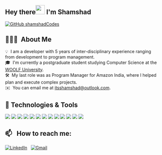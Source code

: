 ## Hey there<img src="https://raw.githubusercontent.com/MartinHeinz/MartinHeinz/master/wave.gif" width="30px"> I'm Shamshad

<!-- ![version: 02-04-2023](https://img.shields.io/badge/version-02-04-2023-informational) &nbsp; -->
<!-- ![profile count](https://komarev.com/ghpvc/?username=shamshadCodes&color=red)&nbsp; -->

[![GitHub shamshadCodes](https://img.shields.io/github/followers/shamshadCodes?label=follow&style=social)](https://github.com/shamshadCodes)&nbsp;

<!-- ![build: passing](https://img.shields.io/badge/build-passing-success) -->

## 👨🏻‍💻 &nbsp;About Me

💡 &nbsp;I am a developer with 5 years of inter-disciplinary experience ranging from development to program management.\
🎓 &nbsp;I'm currently a postgraduate student studying Computer Science at the [WOOLF University](https://woolf.university/colleges/9b17f5ce-1078-4fdf-aec0-02bf4ecfb0a6). \
🛠 &nbsp;My last role was as Program Manager for Amazon India, where I helped plan and execute complex projects. \
✉️ &nbsp;You can email me at itsshamshad@outlook.com.

<!-- ## 📚 Latest publications

- [Multi-Spectral Fusion using Generative Adversarial Networks for UAV Detection of Wild Fires](https://ieeexplore.ieee.org/document/10067042)

## 🔧 Latest work

- [Using sensor measurements to predict engine failures](https://github.com/shamshadCodes/predictive-maintenance)
- [Macroscopic and mesoscopic analysis of global air transport network](https://github.com/shamshadCodes/flight-network-analysis)

## &#x270d; Latest posts

- [How I wrote a pipeline abstraction module with one line of code](https://medium.com/locus-iq/how-we-wrote-a-pipeline-abstraction-module-with-one-line-of-code-9d7580d20337)

## 📖 &nbsp; Reading list

- [ ] [The Emperor's New Mind](https://www.goodreads.com/book/show/179744.The_Emperor_s_New_Mind)
- [ ] [On Intelligence](https://www.goodreads.com/book/show/27539.On_Intelligence) -->

## 🔧 Technologies & Tools

![](https://img.shields.io/badge/Code-Java-informational?style=flat&logo=java&logoColor=white&color=2bbc8a)
![](https://img.shields.io/badge/Code-JavaScript-informational?style=flat&logo=javascript&logoColor=white&color=2bbc8a)
![](https://img.shields.io/badge/Code-React-informational?style=flat&logo=react&logoColor=white&color=2bbc8a)
![](https://img.shields.io/badge/Code-CSS-informational?style=flat&logo=tailwindcss&logoColor=white&color=2bbc8a)
![](https://img.shields.io/badge/Tools-PostgreSQL-informational?style=flat&logo=postgresql&logoColor=white&color=2bbc8a)
![](https://img.shields.io/badge/Tools-MySQL-informational?style=flat&logo=mysql&logoColor=white&color=2bbc8a)
![](https://img.shields.io/badge/Tools-MongoDB-informational?style=flat&logo=mongodb&logoColor=white&color=2bbc8a)
![](https://img.shields.io/badge/Tools-Docker-informational?style=flat&logo=docker&logoColor=white&color=2bbc8a)
![](https://img.shields.io/badge/Tools-Kubernetes-informational?style=flat&logo=kubernetes&logoColor=white&color=2bbc8a)
![](https://img.shields.io/badge/Cloud-AWS-informational?style=flat&logo=amazonaws&logoColor=white&color=2bbc8a)
![](https://img.shields.io/badge/Editor-Eclipse-informational?style=flat&logo=eclipseide&logoColor=white&color=2bbc8a)
![](https://img.shields.io/badge/Editor-VSCode-informational?style=flat&logo=visualstudiocode&logoColor=white&color=2bbc8a)
![](https://img.shields.io/badge/Editor-PyCharm-informational?style=flat&logo=pycharm&logoColor=white&color=2bbc8a)

## 📫 &nbsp; How to reach me:

<a href="https://www.linkedin.com/in/shamshadK/"><img alt="LinkedIn" src="https://img.shields.io/badge/linkedin%20-%230077B5.svg?&style=flat&logo=linkedin&logoColor=white"/></a> &nbsp;
<a href="mailto:itsshamshad@gmail.com"><img alt="Gmail" src="https://img.shields.io/badge/Gmail-D14836?style=flat&logo=gmail&logoColor=white" /></a> &nbsp;

<!-- ### If you like what I do

<a href="https://www.buymeacoffee.com/shamshadCodes" target="_blank"><img src="https://cdn.buymeacoffee.com/buttons/v2/default-red.png" alt="Buy Me Chai" width="150" ></a> -->
